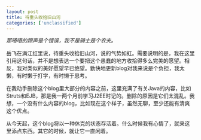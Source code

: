 ```yaml
---
layout: post
title: 待重头收拾旧山河
categories: ['unclassified']
---
```



_那嗒嗒的蹄声是个错误，我不是骑士是个农夫。_

岳飞在满江红里说，待重头收拾旧山河，说的气势如虹。需要说明的是，我在这里引用这句话，并不是想表达一个要把这个愚蠢的地方收拾得多么完美的愿望。相反，我对类似的美好愿望早已绝望。勤快地更新blog对我来说是个负担，我太懒，有时懒于打字，有时懒于思考。

在我动手删除这个blog里大部分的内容之前，这里充满了有关Java的内容，比如Struts和EJB，那是我一两个月前学习J2EE时记的。删除的原因是它们太混乱。我想，一个没有什么内容的blog，比如现在这个样子，虽然无聊，至少还能有清爽这个优点。

从今天起，这个blog将以一种休克的状态存活着。什么时候我有心情了，就来这里添点东西。其它的时候，就让它一直闲着。


